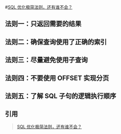 #[SQL 优化极简法则，还有谁不会？](https://mp.weixin.qq.com/s?__biz=MzAxNjk4ODE4OQ==&mid=2247494887&idx=3&sn=f521a3e6b9addec2ab2c006fc18592c5&chksm=9beecd95ac994483e3f83baa79c389ddeec05662d664a0b83063bd1c72791529e599e3e0c3ba&scene=126&sessionid=1605066663&key=860282314ab71371952c227f7ac036895a2e768bbd85481f5df896bab8c1c0e362b119d227017994ac35bc72c3310bccd04dc1f1ad7f3a07b2fa9f59f59c2b4fd6ad0444ab0f903df7f9ac7a1fb3d947d1cb48eebb0d2b0c382529ba73b5c9c971e3393b7f469875bce26d39af5b04d0fdadd5b632e3e151af4bb196a640ff38&ascene=1&uin=MjgwMjUxMjM1&devicetype=Windows+10+x64&version=6300002f&lang=zh_CN&exportkey=Aq9EFvNa6vJm2a2Orx%2FI2l8%3D&pass_ticket=OXXUXTiyz6HRc8uHyA9nVtzh4ILR8YbM5iKJCvQ9AtNyXsggt78edP7rFfGCx3u6&wx_header=0)

## 法则一：只返回需要的结果

## 法则二：确保查询使用了正确的索引

## 法则三：尽量避免使用子查询

## 法则四：不要使用 OFFSET 实现分页

## 法则五：了解 SQL 子句的逻辑执行顺序


## 引用
>[SQL 优化极简法则，还有谁不会？](https://mp.weixin.qq.com/s?__biz=MzAxNjk4ODE4OQ==&mid=2247494887&idx=3&sn=f521a3e6b9addec2ab2c006fc18592c5&chksm=9beecd95ac994483e3f83baa79c389ddeec05662d664a0b83063bd1c72791529e599e3e0c3ba&scene=126&sessionid=1605066663&key=860282314ab71371952c227f7ac036895a2e768bbd85481f5df896bab8c1c0e362b119d227017994ac35bc72c3310bccd04dc1f1ad7f3a07b2fa9f59f59c2b4fd6ad0444ab0f903df7f9ac7a1fb3d947d1cb48eebb0d2b0c382529ba73b5c9c971e3393b7f469875bce26d39af5b04d0fdadd5b632e3e151af4bb196a640ff38&ascene=1&uin=MjgwMjUxMjM1&devicetype=Windows+10+x64&version=6300002f&lang=zh_CN&exportkey=Aq9EFvNa6vJm2a2Orx%2FI2l8%3D&pass_ticket=OXXUXTiyz6HRc8uHyA9nVtzh4ILR8YbM5iKJCvQ9AtNyXsggt78edP7rFfGCx3u6&wx_header=0)